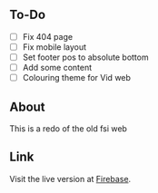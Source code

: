## To-Do
- [ ] Fix 404 page
- [ ] Fix mobile layout
- [ ] Set footer pos to absolute bottom
- [ ] Add some content
- [ ] Colouring theme for Vid web
## About
This is a redo of the old fsi web
## Link
Visit the live version at [Firebase](https://sman1-fsi.web.app/).
